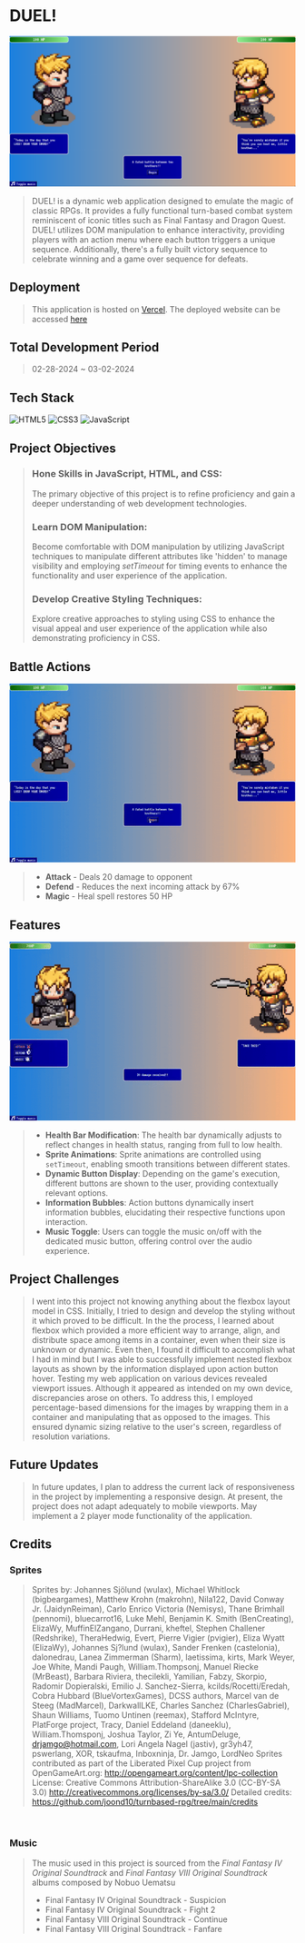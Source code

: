 # DUEL!

 <img src="assets/opening-sequence.png" alt="Opening sequence"/>

> DUEL! is a dynamic web application designed to emulate the magic of classic RPGs. It provides a fully functional turn-based combat system reminiscent of iconic titles such as Final Fantasy and Dragon Quest. DUEL! utilizes DOM manipulation to enhance interactivity, providing players with an action menu where each button triggers a unique sequence. Additionally, there's a fully built victory sequence to celebrate winning and a game over sequence for defeats.

## Deployment

> This application is hosted on [Vercel](https://vercel.com/).
> The deployed website can be accessed [here](https://duel-rpg.vercel.app/)

## Total Development Period

> 02-28-2024 ~ 03-02-2024

## Tech Stack

![HTML5](https://img.shields.io/badge/html5-%23E34F26.svg?style=flat&logo=html5&logoColor=white) ![CSS3](https://img.shields.io/badge/css3-%231572B6.svg?style=flat&logo=css3&logoColor=white) ![JavaScript](https://img.shields.io/badge/javascript-%23323330.svg?style=flat&logo=javascript&logoColor=%23F7DF1E)

## Project Objectives

> ### Hone Skills in JavaScript, HTML, and CSS:
>
> The primary objective of this project is to refine proficiency and gain a deeper understanding of web development technologies.
>
> ### Learn DOM Manipulation:
>
> Become comfortable with DOM manipulation by utilizing JavaScript techniques to manipulate different attributes like 'hidden' to manage visibility and employing <i>setTimeout</i> for timing events to enhance the functionality and user experience of the application.
>
> ### Develop Creative Styling Techniques:
>
> Explore creative approaches to styling using CSS to enhance the visual appeal and user experience of the application while also demonstrating proficiency in CSS.

## Battle Actions

<img src="assets/action-menu.gif" alt="Battle actions"/>

> - **Attack** - Deals 20 damage to opponent
> - **Defend** - Reduces the next incoming attack by 67%
> - **Magic** - Heal spell restores 50 HP

## Features

<img src="assets/dynamic-health-bar.gif" alt="Health bars"/>

> - **Health Bar Modification**: The health bar dynamically adjusts to reflect changes in health status, ranging from full to low health.
> - **Sprite Animations**: Sprite animations are controlled using `setTimeout`, enabling smooth transitions between different states.
> - **Dynamic Button Display**: Depending on the game's execution, different buttons are shown to the user, providing contextually relevant options.
> - **Information Bubbles**: Action buttons dynamically insert information bubbles, elucidating their respective functions upon interaction.
> - **Music Toggle**: Users can toggle the music on/off with the dedicated music button, offering control over the audio experience.

## Project Challenges

> I went into this project not knowing anything about the flexbox layout model in CSS. Initially, I tried to design and develop the styling without it which proved to be difficult. In the the process, I learned about flexbox which provided a more efficient way to arrange, align, and distribute space among items in a container, even when their size is unknown or dynamic. Even then, I found it difficult to accomplish what I had in mind but I was able to successfully implement nested flexbox layouts as shown by the information displayed upon action button hover.
> Testing my web application on various devices revealed viewport issues. Although it appeared as intended on my own device, discrepancies arose on others. To address this, I employed percentage-based dimensions for the images by wrapping them in a container and manipulating that as opposed to the images. This ensured dynamic sizing relative to the user's screen, regardless of resolution variations.

## Future Updates

> In future updates, I plan to address the current lack of responsiveness in the project by implementing a responsive design. At present, the project does not adapt adequately to mobile viewports.
> May implement a 2 player mode functionality of the application.

## Credits

### Sprites

> Sprites by: Johannes Sjölund (wulax), Michael Whitlock (bigbeargames), Matthew Krohn (makrohn), Nila122, David Conway Jr. (JaidynReiman), Carlo Enrico Victoria (Nemisys), Thane Brimhall (pennomi), bluecarrot16, Luke Mehl, Benjamin K. Smith (BenCreating), ElizaWy, MuffinElZangano, Durrani, kheftel, Stephen Challener (Redshrike), TheraHedwig, Evert, Pierre Vigier (pvigier), Eliza Wyatt (ElizaWy), Johannes Sj?lund (wulax), Sander Frenken (castelonia), dalonedrau, Lanea Zimmerman (Sharm), laetissima, kirts, Mark Weyer, Joe White, Mandi Paugh, William.Thompsonj, Manuel Riecke (MrBeast), Barbara Riviera, thecilekli, Yamilian, Fabzy, Skorpio, Radomir Dopieralski, Emilio J. Sanchez-Sierra, kcilds/Rocetti/Eredah, Cobra Hubbard (BlueVortexGames), DCSS authors, Marcel van de Steeg (MadMarcel), DarkwallLKE, Charles Sanchez (CharlesGabriel), Shaun Williams, Tuomo Untinen (reemax), Stafford McIntyre, PlatForge project, Tracy, Daniel Eddeland (daneeklu), William.Thomsponj, Joshua Taylor, Zi Ye, AntumDeluge, drjamgo@hotmail.com, Lori Angela Nagel (jastiv), gr3yh47, pswerlang, XOR, tskaufma, Inboxninja, Dr. Jamgo, LordNeo Sprites contributed as part of the Liberated Pixel Cup project from OpenGameArt.org: http://opengameart.org/content/lpc-collection License: Creative Commons Attribution-ShareAlike 3.0 (CC-BY-SA 3.0) http://creativecommons.org/licenses/by-sa/3.0/ Detailed credits: https://github.com/joond10/turnbased-rpg/tree/main/credits

<br>

### Music

> The music used in this project is sourced from the _Final Fantasy IV Original Soundtrack_ and _Final Fantasy VIII Original Soundtrack_ albums composed by Nobuo Uematsu
>
> - Final Fantasy IV Original Soundtrack - Suspicion
> - Final Fantasy IV Original Soundtrack - Fight 2
> - Final Fantasy VIII Original Soundtrack - Continue
> - Final Fantasy VIII Original Soundtrack - Fanfare

